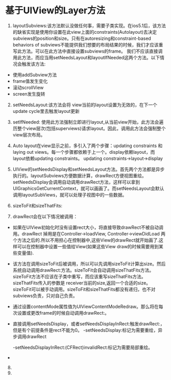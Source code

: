 # 基于UIView的Layer方法

1. layoutSubviews:该方法默认没做任何事，需要子类实现。在ios5.1后，该方法的缺省实现是使用你设置在此view上面的constraints\(Autolayout\)去决定subviews的position和size。只有在autoresizing和constraint-based behaviors of subviews不能提供我们想要的布局结果的时候，我们才应该重写此方法。可以在此方法中直接设置subviews的frame。 我们不应该直接调用此方法，而应当用setNeedsLayout和layoutIfNeeded这两个方法。以下情况会触发该方法:

  * 使用addSubview方法
  * frame值发生变化
  * 滚动scrollView
  * screen发生旋转

2. setNeedsLayout:该方法会将 view当前的layout设置为无效的，在下一个update cycle里去触发layout更新

3. setIfNeeded: 使用此方法强制立即进行layout,从当前view开始，此方法会遍历整个view层次\(包括superviews\)请求layout。因此，调用此方法会强制整个view层次布局。

4. Auto layout在view显示之前，多引入了两个步骤：updating constraints 和laying out views。每一个步骤都依赖于上一个。display依赖layout，而layout依赖updating constraints。 updating constraints-&gt;layout-&gt;display

5. UIView的setNeedsDisplay和setNeedsLayout方法。首先两个方法都是异步执行的。layoutSubviews方便数据计算，drawRect方便视图重绘。setNeedsDisplay会调用自动调用drawRect方法，这样可以拿到UIGraphicsGetCurrentContext，就可以画画了。而setNeedsLayout会默认调用layoutSubViews，就可以处理子视图中的一些数据。

6. sizeToFit和sizeThatFits:

7. drawRect会在以下情况被调用：

  * 如果在UIView初始化时没有设置rect大小，将直接导致drawRect不被自动调用。drawRect 掉用是在Controller-&gt;loadView, Controller-&gt;viewDidLoad 两个方法之后的.所以不用担心在控制器中,这些View的drawRect就开始画了.这样可以在控制器中设置一些值给View\(如果这些View draw的时候需要用到某些变量值\).  
  * 该方法在调用sizeToFit后被调用，所以可以先调用sizeToFit计算出size。然后系统自动调用drawRect:方法。sizeToFit会自动调用sizeThatFits方法。sizeToFit方法不应该在子类中重写，而应该重写sizeThatFits方法。sizeThatFits传入的参数是 receiver当前的size,返回一个合适的size。sizeToFit可以被手动调用。sizeToFit和sizeThatFits都没有递归，也不对subviews负责，只对自己负责。
  * 通过设置contentMode属性值为UIViewContentModeRedraw。那么将在每次设置或更改frame的时候自动调用drawRect:。
  * 直接调用setNeedsDisplay，或者setNeedsDisplayInRect:触发drawRect:，但是有个前提条件是rect不能为0。
    -setNeedsDisplay:标记为需要重绘，异步调用drawRect

    -setNeedsDisplayInRect:\(CFRect\)invalidRect:标记为需要局部重绘。

  * 

8. 
9. 

